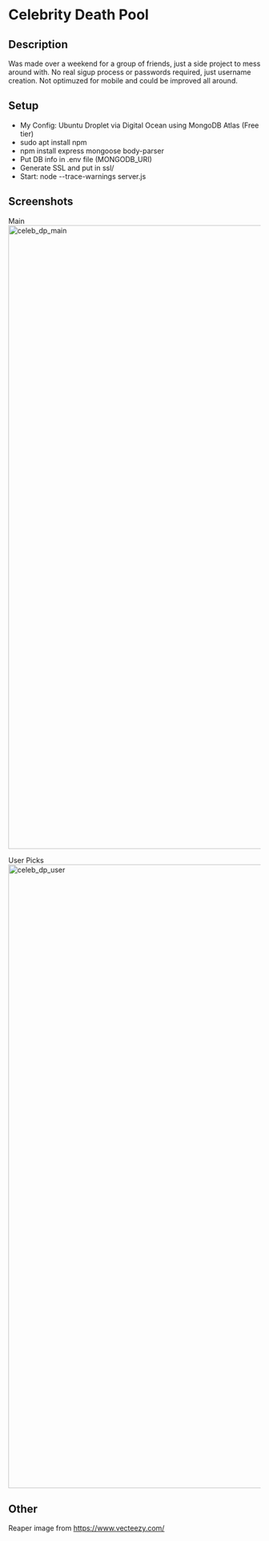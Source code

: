 # Celebrity Death Pool

## Description
Was made over a weekend for a group of friends, just a side project to mess around with.  No real sigup process or passwords required, just username creation.  Not optimuzed for mobile and could be improved all around.

## Setup
* My Config:  Ubuntu Droplet via Digital Ocean using MongoDB Atlas (Free tier)
* sudo apt install npm
* npm install express mongoose body-parser
* Put DB info in .env file (MONGODB_URI)
* Generate SSL and put in ssl/
* Start: node --trace-warnings server.js

## Screenshots
Main
<img width="1244" alt="celeb_dp_main" src="https://github.com/user-attachments/assets/d112d5f6-ca59-4cc8-96a3-be2d00be329e">

User Picks
<img width="1244" alt="celeb_dp_user" src="https://github.com/user-attachments/assets/9d0e8a1a-859e-4772-87bd-3a0acbd30f8e">

## Other
Reaper image from https://www.vecteezy.com/
